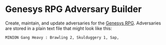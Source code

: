 # Genesys RPG Adversary Builder

Create, maintain, and update adversaries for the [Genesys RPG](https://www.fantasyflightgames.com/en/products/genesys/).  Adversaries are stored in a plain text file that might look like this:

    MINION Gang Heavy : Brawling 2, Skulduggery 1, Sap, 
